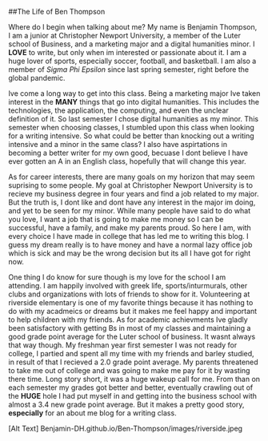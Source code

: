 ##The Life of Ben Thompson

   Where do I begin when talking about me? My name is Benjamin Thompson, I am a junior at Christopher Newport University, a member of the Luter school of Business, and a marketing major and a digital humanities minor. I **LOVE** to write, but only when im interested or passionate about it. I am a huge lover of sports, especially soccer, football, and basketball. I am also a member of _Sigma Phi Epsilon_ since last spring semester, right before the global pandemic. 
   
   Ive come a long way to get into this class. Being a marketing major Ive taken interest in the **MANY** things that go into digital humanities. This includes the technologies, the application, the computing, and even the unclear definition of it. So last semester I chose digital humanities as my minor. This semester when choosing classes, I stumbled upon this class when looking for a writing intensive. So what could be better than knocking out a writing intensive and a minor in the same class? I also have aspirtations in becoming a better writer for my own good, becuase I dont believe I have ever gotten an A in an English class, hopefully that will change this year. 
   
   As for career interests, there are many goals on my horizon that may seem suprising to some people. My goal at Christopher Newport University is to recieve my business degree in four years and find a job related to my major. But the truth is, I dont like and dont have any interest in the major im doing, and yet to be seen for my minor. While many people have said to do what you love, I want a job that is going to make me money so I can be successful, have a family, and make my parents proud. So here I am, with every choice I have made in college that has led me to writing this blog. I guess my dream really is to have money and have a normal lazy office job which is sick and may be the wrong decision but its all I have got for right now.
   
  One thing I do know for sure though is my love for the school I am attending. I am happily involved with greek life, sports/inturmurals, other clubs and organizations with lots of friends to show for it. Volunteering at riverside elementary is one of my favorite things because it has nothing to do with my acadmeics or dreams but it makes me feel happy and important to help children with my friends. As for academic achievments Ive gladly been satisfactory with getting Bs in most of my classes and maintaining a good grade point average for the Luter school of business. It wasnt always that way though. My freshman year first semester I was not ready for college, I partied and spent all my time with my friends and barley studied, in result of that I recieved a 2.0 grade point average. My parents threatened to take me out of college and was going to make me pay for it by wasting there time. Long story short, it was a huge wakeup call for me. From than on each semester my grades got better and better, eventually crawling out of the **HUGE** hole I had put myself in and getting into the business school with almost a 3.4 new grade point average. But it makes a pretty good story, **especially** for an about me blog for a writing class.
  
[Alt Text] Benjamin-DH.github.io/Ben-Thompson/images/riverside.jpeg
